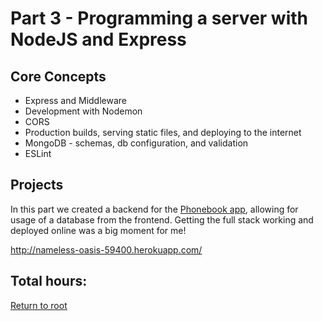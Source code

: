 # Part 3 - Programming a server with NodeJS and Express

## Core Concepts

- Express and Middleware
- Development with Nodemon
- CORS
- Production builds, serving static files, and deploying to the internet
- MongoDB - schemas, db configuration, and validation
- ESLint

## Projects

In this part we created a backend for the [Phonebook app](https://github.com/jcmsmith/Full-Stack-open/tree/main/Part2/phonebook), allowing for usage of a database from the frontend. Getting the full stack working and deployed online was a big moment for me!

http://nameless-oasis-59400.herokuapp.com/

## Total hours:

[Return to root](https://github.com/jcmsmith/Full-Stack-open)
